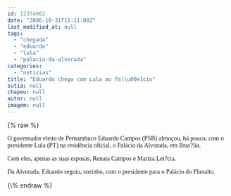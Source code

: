 ```yaml
---
id: 12374062
date: "2006-10-31T15:11:00Z"
last_modified_at: null
tags:
  - "chegada"
  - "eduardo"
  - "lula"
  - "palacio-da-alvorada"
categories:
  - "noticias"
title: "Eduardo chega com Lula ao Pal\u00e1cio"
sutia: null
chapeu: null
autor: null
imagem: null
---
```

{\% raw %}
<p><P><FONT face=Verdana>O governador eleito de Pernambuco Eduardo Campos (PSB) almoçou, há pouco,&nbsp;com o presidente Lula (PT) na residência oficial,&nbsp;o&nbsp;Palácio da Alvorada, em Bras?lia.&nbsp;&nbsp;</FONT></P></p>
<p><P><FONT face=Verdana>Com eles, apenas as suas esposas, Renata Campos e Mariza Let?cia.</FONT></P></p>
<p><P><FONT face=Verdana>Da Alvorada, Eduardo seguiu, sozinho,&nbsp;com&nbsp;o presidente&nbsp;para o Palácio do Planalto. </FONT></P> </p>
{\% endraw %}